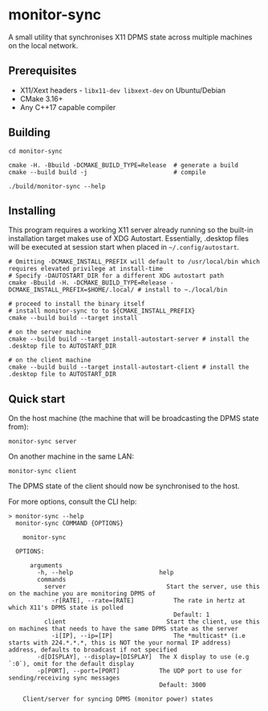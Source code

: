 # monitor-sync

A small utility that synchronises X11 DPMS state across multiple machines on the local network.

## Prerequisites

* X11/Xext headers - `libx11-dev libxext-dev` on Ubuntu/Debian
* CMake 3.16+
* Any C++17 capable compiler

## Building

```shell
cd monitor-sync

cmake -H. -Bbuild -DCMAKE_BUILD_TYPE=Release  # generate a build
cmake --build build -j                        # compile
 
./build/monitor-sync --help 
```

## Installing

This program requires a working X11 server already running so the built-in installation target makes
use of XDG Autostart. Essentially, .desktop files will be executed at session start when placed
in `~/.config/autostart`.

```shell
# Omitting -DCMAKE_INSTALL_PREFIX will default to /usr/local/bin which requires elevated privilege at install-time
# Specify -DAUTOSTART_DIR for a different XDG autostart path
cmake -Bbuild -H. -DCMAKE_BUILD_TYPE=Release -DCMAKE_INSTALL_PREFIX=$HOME/.local/ # install to ~./local/bin

# proceed to install the binary itself
# install monitor-sync to to ${CMAKE_INSTALL_PREFIX}
cmake --build build --target install 

# on the server machine
cmake --build build --target install-autostart-server # install the .desktop file to AUTOSTART_DIR
 
# on the client machine
cmake --build build --target install-autostart-client # install the .desktop file to AUTOSTART_DIR
```

## Quick start

On the host machine (the machine that will be broadcasting the DPMS state from):

```shell
monitor-sync server
```

On another machine in the same LAN:

```shell
monitor-sync client
```

The DPMS state of the client should now be synchronised to the host.



For more options, consult the CLI help:

```shell
> monitor-sync --help
  monitor-sync COMMAND {OPTIONS}

    monitor-sync

  OPTIONS:

      arguments
        -h, --help                        help
        commands
          server                            Start the server, use this on the machine you are monitoring DPMS of
            -r[RATE], --rate=[RATE]           The rate in hertz at which X11's DPMS state is polled
                                              Default: 1
          client                            Start the client, use this on machines that needs to have the same DPMS state as the server
            -i[IP], --ip=[IP]                 The *multicast* (i.e starts with 224.*.*.*, this is NOT the your normal IP address) address, defaults to broadcast if not specified
        -d[DISPLAY], --display=[DISPLAY]  The X display to use (e.g `:0`), omit for the default display
        -p[PORT], --port=[PORT]           The UDP port to use for sending/receiving sync messages
                                          Default: 3000

    Client/server for syncing DPMS (monitor power) states

```